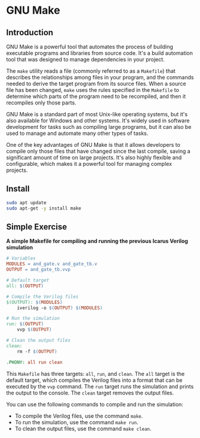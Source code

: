 # GNU Make

## Introduction
GNU Make is a powerful tool that automates the process of building executable programs and libraries from source code. It's a build automation tool that was designed to manage dependencies in your project. 

The `make` utility reads a file (commonly referred to as a `Makefile`) that describes the relationships among files in your program, and the commands needed to derive the target program from its source files. When a source file has been changed, `make` uses the rules specified in the `Makefile` to determine which parts of the program need to be recompiled, and then it recompiles only those parts.

GNU Make is a standard part of most Unix-like operating systems, but it's also available for Windows and other systems. It's widely used in software development for tasks such as compiling large programs, but it can also be used to manage and automate many other types of tasks.

One of the key advantages of GNU Make is that it allows developers to compile only those files that have changed since the last compile, saving a significant amount of time on large projects. It's also highly flexible and configurable, which makes it a powerful tool for managing complex projects.

## Install
```bash
sudo apt update
sudo apt-get -y install make
```

## Simple Exercise

**A simple Makefile for compiling and running the previous Icarus Verilog simulation**
```mk
# Variables
MODULES = and_gate.v and_gate_tb.v
OUTPUT = and_gate_tb.vvp

# Default target
all: $(OUTPUT)

# Compile the Verilog files
$(OUTPUT): $(MODULES)
	iverilog -o $(OUTPUT) $(MODULES)

# Run the simulation
run: $(OUTPUT)
	vvp $(OUTPUT)

# Clean the output files
clean:
	rm -f $(OUTPUT)

.PHONY: all run clean
```

This `Makefile` has three targets: `all`, `run`, and `clean`. The `all` target is the default target, which compiles the Verilog files into a format that can be executed by the `vvp` command. The `run` target runs the simulation and prints the output to the console. The `clean` target removes the output files.

You can use the following commands to compile and run the simulation:

- To compile the Verilog files, use the command `make`.
- To run the simulation, use the command `make run`.
- To clean the output files, use the command `make clean`.
